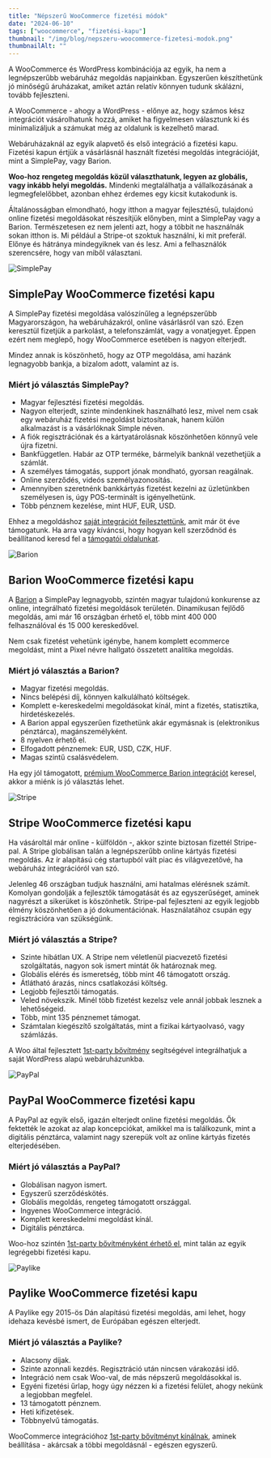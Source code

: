 ```yaml
---
title: "Népszerű WooCommerce fizetési módok"
date: "2024-06-10"
tags: ["woocommerce", "fizetési-kapu"]
thumbnail: "/img/blog/nepszeru-woocommerce-fizetesi-modok.png"
thumbnailAlt: ""
---
```


<p class="lead">A WooCommerce és WordPress kombinációja az egyik, ha nem a legnépszerűbb webáruház megoldás napjainkban. Egyszerűen készíthetünk jó minőségű áruházakat, amiket aztán relatív könnyen tudunk skálázni, tovább fejleszteni.</p>

A WooCommerce - ahogy a WordPress - előnye az, hogy számos kész integrációt vásárolhatunk hozzá, amiket ha figyelmesen választunk ki és minimalizáljuk a számukat még az oldalunk is kezelhető marad.

Webáruházaknál az egyik alapvető és első integráció a fizetési kapu. Fizetési kapun értjük a vásárlásnál használt fizetési megoldás integrációját, mint a SimplePay, vagy Barion.

**Woo-hoz rengeteg megoldás közül választhatunk, legyen az globális, vagy inkább helyi megoldás.** Mindenki megtalálhatja a vállalkozásának a legmegfelelőbbet, azonban ehhez érdemes egy kicsit kutakodunk is.

Általánosságban elmondható, hogy itthon a magyar fejlesztésű, tulajdonú online fizetési megoldásokat részesítjük előnyben, mint a SimplePay vagy a Barion. Természetesen ez nem jelenti azt, hogy a többit ne használnák sokan itthon is. Mi például a Stripe-ot szoktuk használni, ki mit preferál. Előnye és hátránya mindegyiknek van és lesz. Ami a felhasználók szerencsére, hogy van miből választani.

<div class="brand-logo">
    <img src="/img/logo/simplepay.svg" alt="SimplePay">
</div>

## SimplePay WooCommerce fizetési kapu

A SimplePay fizetési megoldása valószínűleg a legnépszerűbb Magyarországon, ha webáruházakról, online vásárlásról van szó. Ezen keresztül fizetjük a parkolást, a telefonszámlát, vagy a vonatjegyet. Éppen ezért nem meglepő, hogy WooCommerce esetében is nagyon elterjedt.

Mindez annak is köszönhető, hogy az OTP megoldása, ami hazánk legnagyobb bankja, a bizalom adott, valamint az is.

### Miért jó választás SimplePay?

- Magyar fejlesztési fizetési megoldás.
- Nagyon elterjedt, szinte mindenkinek használható lesz, mivel nem csak egy webáruház fizetési megoldást biztosítanak, hanem külön alkalmazást is a vásárlóknak Simple néven.
- A fiók regisztrációnak és a kártyatárolásnak köszönhetően könnyű vele újra fizetni.
- Bankfüggetlen. Habár az OTP terméke, bármelyik banknál vezethetjük a számlát.
- A személyes támogatás, support jónak mondható, gyorsan reagálnak.
- Online szerződés, videós személyazonosítás.
- Amennyiben szeretnénk bankkártyás fizetést kezelni az üzletünkben személyesen is, úgy POS-terminált is igényelhetünk.
- Több pénznem kezelése, mint HUF, EUR, USD.

Ehhez a megoldáshoz [saját integrációt fejlesztettünk](https://simplepay.conedevelopment.com/), amit már öt éve támogatunk. Ha arra vagy kíváncsi, hogy hogyan kell szerződnöd és beállítanod keresd fel a [támogatói oldalunkat](https://simplepay.conedevelopment.com/tamogatas/igy-hasznald/a-simplepay-fizetesi-kapu-beallitasanak-menete/).

<div class="brand-logo">
    <img src="/img/logo/barion.svg" alt="Barion">
</div>

## Barion WooCommerce fizetési kapu

A [Barion](/hu/barion-fizetesi-kapu-woocommerce-aruhazakhoz/) a SimplePay legnagyobb, szintén magyar tulajdonú konkurense az online, integrálható fizetési megoldások területén. Dinamikusan fejlődő megoldás, ami már 16 országban érhető el, több mint 400 000 felhasználóval és 15 000 kereskedővel.

Nem csak fizetést vehetünk igénybe, hanem komplett ecommerce megoldást, mint a Pixel névre hallgató összetett analitika megoldás.

### Miért jó választás a Barion?

- Magyar fizetési megoldás.
- Nincs belépési díj, könnyen kalkulálható költségek.
- Komplett e-kereskedelmi megoldásokat kínál, mint a fizetés, statisztika, hirdetéskezelés.
- A Barion appal egyszerűen fizethetünk akár egymásnak is (elektronikus pénztárca), magánszemélyként.
- 8 nyelven érhető el.
- Elfogadott pénznemek: EUR, USD, CZK, HUF.
- Magas szintű csalásvédelem.

Ha egy jól támogatott, [prémium WooCommerce Barion integrációt](https://barion.conedevelopment.com/) keresel, akkor a miénk is jó választás lehet.

<div class="brand-logo">
    <img src="/img/logo/stripe.svg" alt="Stripe">
</div>

## Stripe WooCommerce fizetési kapu

Ha vásároltál már online - külföldön -, akkor szinte biztosan fizettél Stripe-pal. A Stripe globálisan talán a legnépszerűbb online kártyás fizetési megoldás. Az ír alapítású cég startupból vált piac és világvezetővé, ha webáruház integrációról van szó.

Jelenleg 46 országban tudjuk használni, ami hatalmas elérésnek számít. Komolyan gondolják a fejlesztők támogatását és az egyszerűséget, aminek nagyrészt a sikerüket is köszönhetik. Stripe-pal fejleszteni az egyik legjobb élmény köszönhetően a jó dokumentációnak. Használatához csupán egy regisztrációra van szükségünk.

### Miért jó választás a Stripe?

- Szinte hibátlan UX. A Stripe nem véletlenül piacvezető fizetési szolgáltatás, nagyon sok ismert mintát ők határoznak meg.
- Globális elérés és ismeretség, több mint 46 támogatott ország.
- Átlátható árazás, nincs csatlakozási költség.
- Legjobb fejlesztői támogatás.
- Veled növekszik. Minél több fizetést kezelsz vele annál jobbak lesznek a lehetőségeid.
- Több, mint 135 pénznemet támogat.
- Számtalan kiegészítő szolgáltatás, mint a fizikai kártyaolvasó, vagy számlázás.

A Woo által fejlesztett [1st-party bővítmény](https://woocommerce.com/products/stripe/) segítségével integrálhatjuk a saját WordPress alapú webáruházunkba.

<div class="brand-logo">
    <img src="/img/logo/paypal.svg" alt="PayPal">
</div>

## PayPal WooCommerce fizetési kapu

A PayPal az egyik első, igazán elterjedt online fizetési megoldás. Ők fektették le azokat az alap koncepciókat, amikkel ma is találkozunk, mint a digitális pénztárca, valamint nagy szerepük volt az online kártyás fizetés elterjedésében.

### Miért jó választás a PayPal?

- Globálisan nagyon ismert.
- Egyszerű szerződéskötés.
- Globális megoldás, rengeteg támogatott országgal.
- Ingyenes WooCommerce integráció.
- Komplett kereskedelmi megoldást kínál.
- Digitális pénztárca.

Woo-hoz szintén [1st-party bővítményként érhető el](https://woocommerce.com/products/woocommerce-paypal-payments/), mint talán az egyik legrégebbi fizetési kapu.

<div class="brand-logo">
    <img src="/img/logo/paylike.svg" alt="Paylike">
</div>

## Paylike WooCommerce fizetési kapu

A Paylike egy 2015-ös Dán alapítású fizetési megoldás, ami lehet, hogy idehaza kevésbé ismert, de Európában egészen elterjedt.

### Miért jó választás a Paylike?

- Alacsony díjak.
- Szinte azonnali kezdés. Regisztráció után nincsen várakozási idő.
- Integráció nem csak Woo-val, de más népszerű megoldásokkal is.
- Egyéni fizetési űrlap, hogy úgy nézzen ki a fizetési felület, ahogy nekünk a legjobban megfelel.
- 13 támogatott pénznem.
- Heti kifizetések.
- Többnyelvű támogatás.


WooCommerce integrációhoz [1st-party bővítményt kínálnak](https://paylike.hu/plugins/woocommerce), aminek beállítása - akárcsak a többi megoldásnál - egészen egyszerű.
